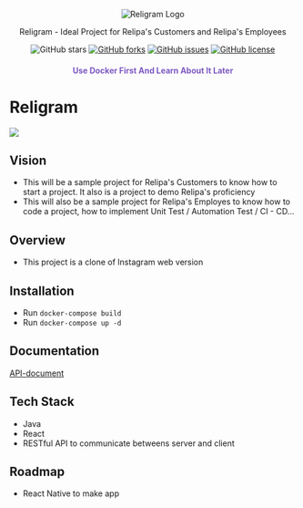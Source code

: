 <p align="center">
    <img src="https://github.com/relipasoft/religram/raw/master/.github/religramlogo2.png" alt="Religram Logo"/>
</p>

<p align="center">Religram - Ideal Project for Relipa's Customers and Relipa's Employees</p>

<p align="center">
    <img src="https://img.shields.io/github/stars/relipasoft/religram-api.svg" alt="GitHub stars"></a>
   <a href="https://github.com/relipasoft/religram-api/network"><img src="https://img.shields.io/github/forks/relipasoft/religram-api.svg" alt="GitHub forks"></a>
   <a href="https://github.com/relipasoft/religram-api/issues"><img src="https://img.shields.io/github/issues/relipasoft/religram-api.svg" alt="GitHub issues"></a>
   <a href="https://raw.githubusercontent.com/relipasoft/religram-api/master/LICENSE"><img src="https://img.shields.io/badge/license-MIT-blue.svg" alt="GitHub license"></a>
</p>

<h4 align="center" style="color:#7d58c2">Use Docker First And Learn About It Later</h4>

# Religram


![](https://api.travis-ci.com/relipasoft/religram-api.svg?branch=master)


## Vision
- This will be a sample project for Relipa's Customers to know how to start a project. It also is a project to demo Relipa's proficiency 
- This will also be a sample project for Relipa's Employes to know how to code a project, how to implement Unit Test / Automation Test / CI - CD...

## Overview
- This project is a clone of Instagram web version

## Installation 
- Run `docker-compose build`
- Run `docker-compose up -d`

## Documentation
[API-document](https://religram.relipa-test.online/api-doc)


## Tech Stack
- Java
- React 
- RESTful API to communicate betweens server and client 

## Roadmap
- React Native to make app 
